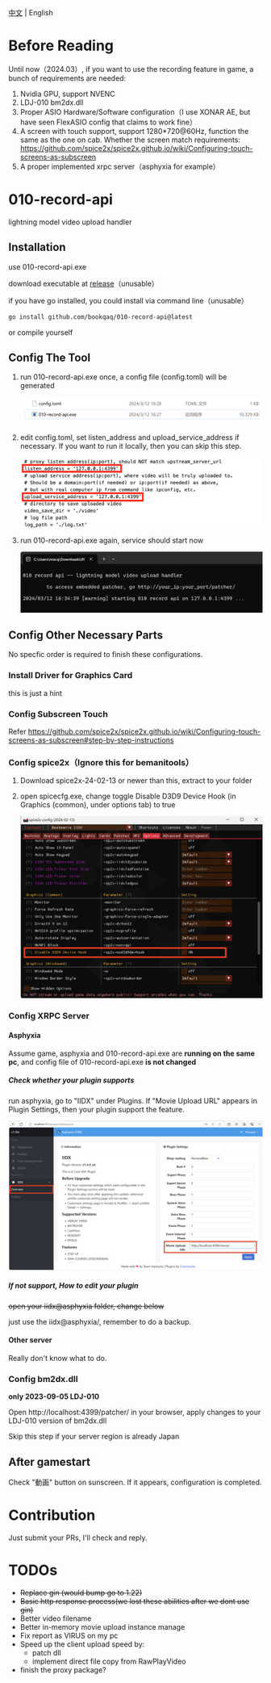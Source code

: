 [中文](./README-zh.md) | English

# Before Reading

Until now（2024.03）, if you want to use the recording feature in game, a bunch of requirements are needed:

1. Nvidia GPU, support NVENC
2. LDJ-010 bm2dx.dll
3. Proper ASIO Hardware/Software configuration（I use XONAR AE, but have seen FlexASIO config that claims to work fine）
4. A screen with touch support, support 1280*720@60Hz, function the same as the one on cab. Whether the screen match requirements:  https://github.com/spice2x/spice2x.github.io/wiki/Configuring-touch-screens-as-subscreen
5. A proper implemented xrpc server（asphyxia for example）

# 010-record-api

lightning model video upload handler

## Installation

use 010-record-api.exe

download executable at [release]()（unusable）

if you have go installed, you could install via command line（unusable）

```bash
go install github.com/bookqaq/010-record-api@latest
```

or compile yourself

## Config The Tool

1. run 010-record-api.exe once, a config file (config.toml) will be generated

   ![image-20240312162953082](https://github.com/bookqaq/010-record-api/blob/images/image-20240312162953082.png?raw=true)

2. edit config.toml, set listen_address and upload_service_address if necessary. If you want to run it locally, then you can skip this step.

   ![image-20240312170951686](https://github.com/bookqaq/010-record-api/blob/images/image-20240313170201467.png?raw=true)

3. run 010-record-api.exe again, service should start now

   ![image-20240312163453651](https://github.com/bookqaq/010-record-api/blob/images/image-20240312163453651.png?raw=true)

## Config Other Necessary Parts

No specfic order is required to finish these configurations.

### Install Driver for Graphics Card

this is just a hint

### Config Subscreen Touch

Refer https://github.com/spice2x/spice2x.github.io/wiki/Configuring-touch-screens-as-subscreen#step-by-step-instructions

### Config spice2x（Ignore this for bemanitools）

1. Download spice2x-24-02-13 or newer than this, extract to your folder

2. open spicecfg.exe, change toggle Disable D3D9 Device Hook (in Graphics (common), under options tab) to true  

   ![image-20240312164557472](https://github.com/bookqaq/010-record-api/blob/images/image-20240312164557472.png?raw=true)

### Config XRPC Server

#### Asphyxia

Assume game, asphyxia and 010-record-api.exe are **running on the same pc**, and config file of 010-record-api.exe **is not changed**

##### Check whether your plugin supports

run asphyxia, go to "IIDX" under Plugins. If "Movie Upload URL" appears in Plugin Settings, then your plugin support the feature.

![image-20240312165724390](https://github.com/bookqaq/010-record-api/blob/images/image-20240312165724390.png?raw=true)

##### If not support, How to edit your plugin

~~open your iidx@asphyxia folder, change below~~

just use the iidx@asphyxia/, remember to do a backup.

#### Other server

Really don't know what to do.

### Config bm2dx.dll

**only 2023-09-05 LDJ-010**

Open http://localhost:4399/patcher/ in your browser, apply changes to your LDJ-010 version of bm2dx.dll

Skip this step if your server region is already Japan

## After gamestart

Check "動画" button on sunscreen. If it appears,  configuration is completed.

# Contribution

Just submit your PRs, I'll check and reply.

# TODOs

- ~~Replace gin (would bump go to 1.22)~~
- ~~Basic http response process(we lost these abilities after we dont use gin)~~
- Better video filename
- Better in-memory movie upload instance manage
- Fix report as VIRUS on my pc
- Speed up the client upload speed by:
   - patch dll
   - implement direct file copy from RawPlayVideo
- finish the proxy package?